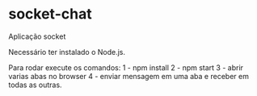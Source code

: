 # socket-chat

Aplicação socket

Necessário ter instalado o Node.js.

Para rodar execute os comandos:
    1 - npm install 
    2 - npm start
    3 - abrir varias abas no browser
    4 - enviar mensagem em uma aba e receber em todas as outras.
